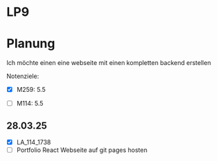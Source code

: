 # LP9


# Planung
Ich möchte einen eine webseite mit einen kompletten backend erstellen

Notenziele:  
- [x] M259: 5.5
- [ ] M114: 5.5 



## 28.03.25
- [x] LA_114_1738
- [ ] Portfolio React Webseite auf git pages hosten
